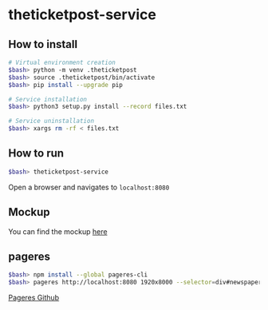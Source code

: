 # theticketpost-service

## How to install

```bash
# Virtual environment creation
$bash> python -m venv .theticketpost
$bash> source .theticketpost/bin/activate
$bash> pip install --upgrade pip

# Service installation
$bash> python3 setup.py install --record files.txt

# Service uninstallation
$bash> xargs rm -rf < files.txt
```

## How to run

```bash
$bash> theticketpost-service
```

Open a browser and navigates to `localhost:8080`

## Mockup

You can find the mockup [here](https://mydraft.cc/c9t85hh6j4edn171387g)

## pageres

```bash
$bash> npm install --global pageres-cli
$bash> pageres http://localhost:8080 1920x8000 --selector=div#newspaper --overwrite --filename=last_newspaper
```

[Pageres Github](https://github.com/sindresorhus/pageres-cli)

